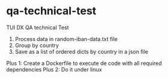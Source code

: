# qa-technical-test

TUI DX QA technical Test

1. Process data in random-iban-data.txt file 
2. Group by country 
3. Save as a list of ordered dicts by country in a json file
   

Plus 1: Create a Dockerfile to execute de code with all required dependencies
Plus 2: Do it under linux